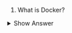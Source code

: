 1. What is Docker?

<details> <summary>Show Answer</summary>
 
<blockquote>

**Docker:**
Docker is a software platform that allows developers to package, deploy, and run applications in containers.

**Containers:** Containers are lightweight, portable, and self-contained environments that include all the dependencies and libraries required for the application to run, making it easier to move the application between different environments.
  
</blockquote>

</details>